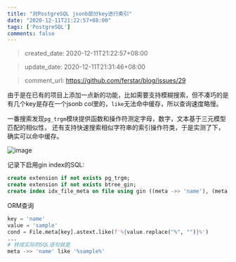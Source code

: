 ```yaml
---
title: "对PostgreSQL jsonb部分key进行索引"
date: "2020-12-11T21:22:57+08:00"
tags: ['PostgreSQL']
comments: false
---
```


> created_date: 2020-12-11T21:22:57+08:00

> update_date: 2020-12-11T21:31:46+08:00

> comment_url: https://github.com/ferstar/blog/issues/29

由于是在已有的项目上添加一点新的功能，比如需要支持模糊搜索，但不凑巧的是有几个key是存在一个jsonb col里的，`like`无法命中缓存，所以查询速度略慢。

一番搜索发现`pg_trgm`模块提供函数和操作符测定字母，数字，文本基于三元模型匹配的相似性， 还有支持快速搜索相似字符串的索引操作符类，于是实测了下，确实可以命中缓存。

![image](https://user-images.githubusercontent.com/2854276/101956219-287d4480-3c3a-11eb-93e6-bd34b5d7e3db.png)

记录下启用gin index的SQL:

```sql
create extension if not exists pg_trgm;
create extension if not exists btree_gin;
create index idx_file_meta on file using gin ((meta ->> 'name'), (meta ->> 'alias') gin_trgm_ops);
```

ORM查询

```python
key = 'name'
value = 'sample'
cond = File.meta[key].astext.like(f'%{value.replace("%", "")}%')
...
# 转成实际的SQL语句就是
meta ->> 'name' like '%sample%'
```

